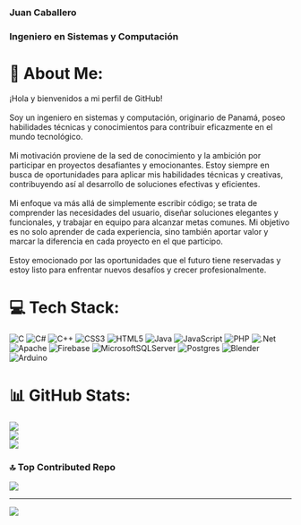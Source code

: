 ### Juan Caballero
### Ingeniero en Sistemas y Computación

# 💫 About Me:
¡Hola y bienvenidos a mi perfil de GitHub!<br><br>Soy un ingeniero en sistemas y computación, originario de Panamá, poseo habilidades técnicas y conocimientos para contribuir eficazmente en el mundo tecnológico. <br><br>Mi motivación proviene de la sed de conocimiento y la ambición por participar en proyectos desafiantes y emocionantes. Estoy siempre en busca de oportunidades para aplicar mis habilidades técnicas y creativas, contribuyendo así al desarrollo de soluciones efectivas y eficientes.<br><br>Mi enfoque va más allá de simplemente escribir código; se trata de comprender las necesidades del usuario, diseñar soluciones elegantes y funcionales, y trabajar en equipo para alcanzar metas comunes. Mi objetivo es no solo aprender de cada experiencia, sino también aportar valor y marcar la diferencia en cada proyecto en el que participo.<br><br>Estoy emocionado por las oportunidades que el futuro tiene reservadas y estoy listo para enfrentar nuevos desafíos y crecer profesionalmente.<br>


# 💻 Tech Stack:
![C](https://img.shields.io/badge/c-%2300599C.svg?style=for-the-badge&logo=c&logoColor=white) ![C#](https://img.shields.io/badge/c%23-%23239120.svg?style=for-the-badge&logo=csharp&logoColor=white) ![C++](https://img.shields.io/badge/c++-%2300599C.svg?style=for-the-badge&logo=c%2B%2B&logoColor=white) ![CSS3](https://img.shields.io/badge/css3-%231572B6.svg?style=for-the-badge&logo=css3&logoColor=white) ![HTML5](https://img.shields.io/badge/html5-%23E34F26.svg?style=for-the-badge&logo=html5&logoColor=white) ![Java](https://img.shields.io/badge/java-%23ED8B00.svg?style=for-the-badge&logo=openjdk&logoColor=white) ![JavaScript](https://img.shields.io/badge/javascript-%23323330.svg?style=for-the-badge&logo=javascript&logoColor=%23F7DF1E) ![PHP](https://img.shields.io/badge/php-%23777BB4.svg?style=for-the-badge&logo=php&logoColor=white) ![.Net](https://img.shields.io/badge/.NET-5C2D91?style=for-the-badge&logo=.net&logoColor=white) ![Apache](https://img.shields.io/badge/apache-%23D42029.svg?style=for-the-badge&logo=apache&logoColor=white) ![Firebase](https://img.shields.io/badge/Firebase-039BE5?style=for-the-badge&logo=Firebase&logoColor=white) ![MicrosoftSQLServer](https://img.shields.io/badge/Microsoft%20SQL%20Server-CC2927?style=for-the-badge&logo=microsoft%20sql%20server&logoColor=white) ![Postgres](https://img.shields.io/badge/postgres-%23316192.svg?style=for-the-badge&logo=postgresql&logoColor=white) ![Blender](https://img.shields.io/badge/blender-%23F5792A.svg?style=for-the-badge&logo=blender&logoColor=white) ![Arduino](https://img.shields.io/badge/-Arduino-00979D?style=for-the-badge&logo=Arduino&logoColor=white)
# 📊 GitHub Stats:
![](https://github-readme-stats.vercel.app/api?username=JMCaballero29&theme=dark&hide_border=false&include_all_commits=false&count_private=false)<br/>
![](https://github-readme-streak-stats.herokuapp.com/?user=JMCaballero29&theme=dark&hide_border=false)<br/>
![](https://github-readme-stats.vercel.app/api/top-langs/?username=JMCaballero29&theme=dark&hide_border=false&include_all_commits=false&count_private=false&layout=compact)

### 🔝 Top Contributed Repo
![](https://github-contributor-stats.vercel.app/api?username=JMCaballero29&limit=5&theme=dark&combine_all_yearly_contributions=true)

---
[![](https://visitcount.itsvg.in/api?id=JMCaballero29&icon=2&color=0)](https://visitcount.itsvg.in)

<!-- Proudly created with GPRM ( https://gprm.itsvg.in ) -->
